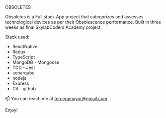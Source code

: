 OBSOLETES

Obsoletes is a Full stack App project that categorizes and assesses technological devices as per their Obsolescence performance. Built in three weeks as final SkylabCoders Academy project.

Stack used:

- ReactNative.
- Redux
- TypeScript
- MongoDB - Mongoose
- TDD - Jest
- sonarqube
- nodejs
- Express
- Git - github

📫 You can reach me at terceramayor@gmail.com

Enjoy!
